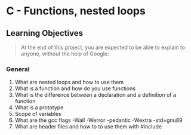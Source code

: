 # C - Functions, nested loops
## Learning Objectives
> At the end of this project, you are expected to be able to explain to anyone, without the help of Google:

### General
1. What are nested loops and how to use them
1. What is a function and how do you use functions
1. What is the difference between a declaration and a definition of a function
1. What is a prototype
1. Scope of variables
1. What are the gcc flags -Wall -Werror -pedantic -Wextra -std=gnu89
1. What are header files and how to to use them with #include
